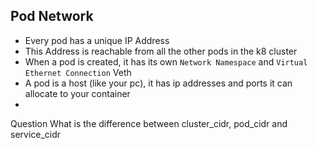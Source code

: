 ## Pod Network
- Every pod has a unique IP Address
- This Address is reachable from all the other pods in the k8 cluster
- When a pod is created, it has its own `Network Namespace` and `Virtual Ethernet Connection` Veth
- A pod is a host (like your pc), it has ip addresses and ports it can allocate to your container
- 


Question
What is the difference between cluster_cidr, pod_cidr and service_cidr
